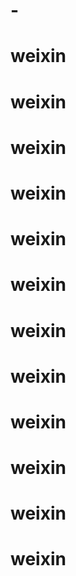 # -
# weixin
# weixin
# weixin
# weixin
# weixin
# weixin
# weixin
# weixin
# weixin
# weixin
# weixin
# weixin
